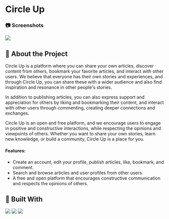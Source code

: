 # Circle Up

### :camera: Screenshots


<img src="https://user-images.githubusercontent.com/99056343/222062423-15b561a7-056c-4540-8cf9-adeb4fe7b562.gif">


## :star2: About the Project

Circle Up is a platform where you can share your own articles, discover content from others, bookmark your favorite articles, and interact with other users. We believe that everyone has their own stories and experiences, and through Circle Up, you can share these with a wider audience and also find inspiration and resonance in other people's stories.

In addition to publishing articles, you can also express support and appreciation for others by liking and bookmarking their content, and interact with other users through commenting, creating deeper connections and exchanges.

Circle Up is an open and free platform, and we encourage users to engage in positive and constructive interactions, while respecting the opinions and viewpoints of others. Whether you want to share your own stories, learn new knowledge, or build a community, Circle Up is a place for you.


#### Features:

- Create an account, edit your profile, publish articles, like, bookmark, and comment.
- Search and browse articles and user profiles from other users.
- A free and open platform that encourages constructive communication and respects the opinions of others.

## 🔨 Built With

<p align="left"> 
  <img src="https://img.shields.io/badge/React-20232A?style=for-the-badge&logo=react&logoColor=61DAFB">
  <img src="https://img.shields.io/badge/semantic%20ui%20react-35BDB2?style=for-the-badge&logo=semanticuireact&logoColor=white"> 
  <img src="https://img.shields.io/badge/firebase-ffca28?style=for-the-badge&logo=firebase&logoColor=black"> 
</p>
